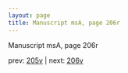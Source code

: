 ```yaml
---
layout: page
title: Manuscript msA, page 206r
---
```


Manuscript msA, page 206r

prev:  [205v](../205v) | next:  [206v](../206v)